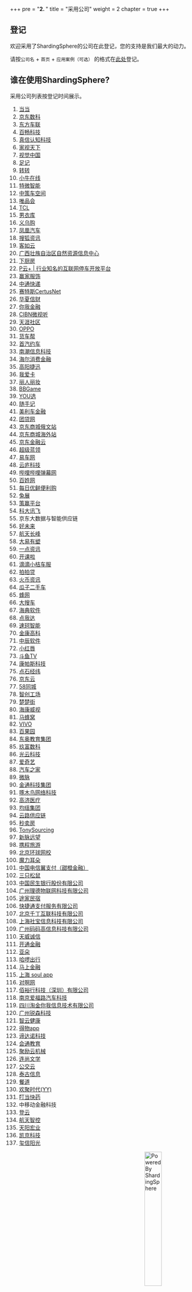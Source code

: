+++
pre = "<b>2. </b>"
title = "采用公司"
weight = 2
chapter = true
+++

## 登记

欢迎采用了ShardingSphere的公司在此登记，您的支持是我们最大的动力。

请按`公司名` + `首页` + `应用案例（可选）` 的格式在[此处](https://github.com/apache/shardingsphere/issues/234)登记。

## 谁在使用ShardingSphere?

采用公司列表按登记时间展示。

1. <a href="http://www.dangdang.com/" rel="nofollow">当当</a>
1. <a href="https://www.jddglobal.com/" rel="nofollow">京东数科</a>
1. <a href="http://www.dongfang789.com/" rel="nofollow">东方车联</a>
1. <a href="http://www.sdbaichang.com/" rel="nofollow">百畅科技</a>
1. <a href="http://www.zhenxinsafe.com/" rel="nofollow">真信认知科技</a>
1. <a href="http://www.hiveview.com/" rel="nofollow">家视天下</a>
1. <a href="https://500px.me/" rel="nofollow">视觉中国</a>
1. <a href="https://www.fotoplace.cc/" rel="nofollow">足记</a>
1. <a href="https://www.zhuanzhuan.com/" rel="nofollow">转转</a>
1. <a href="https://www.xiaoniu88.com/" rel="nofollow">小牛在线</a>
1. <a href="https://www.trawe.cn/" rel="nofollow">特微智能</a>
1. <a href="http://www.zcckj.com/" rel="nofollow">中策车空间</a>
1. <a href="https://www.vip.com/" rel="nofollow">唯品会</a>
1. <a href="https://www.tcl.com/" rel="nofollow">TCL</a>
1. <a href="https://www.nanyiku.com/" rel="nofollow">男衣库</a>
1. <a href="https://www.yiwugou.com/" rel="nofollow">义乌购</a>
1. <a href="https://auto.ifeng.com/" rel="nofollow">凤凰汽车</a>
1. <a href="https://ss.sohu.com/" rel="nofollow">搜狐资讯</a>
1. <a href="https://www.keruyun.com/" rel="nofollow">客如云</a>
1. <a href="http://dnr.gxzf.gov.cn/" rel="nofollow">广西壮族自治区自然资源信息中心</a>
1. <a href="https://www.xiachufang.com/" rel="nofollow">下厨房</a>
1. <a href="https://4pyun.com/" rel="nofollow">P云+ | 行业知名的互联网停车开放平台</a>
1. <a href="http://www.eeka.cn/" rel="nofollow">赢家服饰</a>
1. <a href="https://www.zto.com/" rel="nofollow">中通快递</a>
1. <a href="http://www.certusnet.com.cn/" rel="nofollow">赛特斯CertusNet</a>
1. <a href="https://www.huaxiafinance.com/" rel="nofollow">华夏信财</a>
1. <a href="https://www.niiwoo.com/" rel="nofollow">你我金融</a>
1. <a href="http://www.cibnvst.com/" rel="nofollow">CIBN微视听</a>
1. <a href="https://www.tianya.cn/" rel="nofollow">天涯社区</a>
1. <a href="https://www.oppo.com/" rel="nofollow">OPPO</a>
1. <a href="http://www.huochebang.com/" rel="nofollow">货车帮</a>
1. <a href="https://www.01zhuanche.com/" rel="nofollow">首汽约车</a>
1. <a href="https://ruff.io/" rel="nofollow">南潮信息科技</a>
1. <a href="https://www.haiercash.com/" rel="nofollow">海尔消费金融</a>
1. <a href="http://www.19pay.com.cn/" rel="nofollow">高阳捷迅</a>
1. <a href="https://www.51credit.com/" rel="nofollow">我爱卡</a>
1. <a href="https://www.lrlz.com/" rel="nofollow">丽人丽妆</a>
1. <a href="https://www.bbgameonline.com/" rel="nofollow">BBGame</a>
1. <a href="https://www.youx.mobi/" rel="nofollow">YOU选</a>
1. <a href="https://www.sui.com/" rel="nofollow">随手记</a>
1. <a href="https://www.mljr.com/" rel="nofollow">美利车金融</a>
1. <a href="https://www.tuandai.com/" rel="nofollow">团贷网</a>
1. <a href="https://www.jd.ru/" rel="nofollow">京东商城俄文站</a>
1. <a href="https://www.joybuy.com/" rel="nofollow">京东商城海外站</a>
1. <a href="https://www.jdfcloud.com/" rel="nofollow">京东金融云</a>
1. <a href="https://www.chaojilanling.cn/" rel="nofollow">超级蓝领</a>
1. <a href="https://www.yiche.com/" rel="nofollow">易车网</a>
1. <a href="http://www.cloudansys.com/" rel="nofollow">云庐科技</a>
1. <a href="https://www.bilibili.com/" rel="nofollow">哔哩哔哩弹幕网</a>
1. <a href="https://www.baixing.com/" rel="nofollow">百姓网</a>
1. <a href="https://www.missfresh.cn/" rel="nofollow">每日优鲜便利购</a>
1. <a href="https://www.rabbitpre.com/" rel="nofollow">兔展</a>
1. <a href="https://www.cypfintech.com/" rel="nofollow">策赢平台</a>
1. <a href="https://www.iflytek.com/" rel="nofollow">科大讯飞</a>
1. 京东大数据与智能供应链
1. <a href="http://www.100tal.com/" rel="nofollow">好未来</a>
1. <a href="http://www.ascf.com.cn/" rel="nofollow">航天长峰</a>
1. <a href="https://www.dayi35.com/" rel="nofollow">大易有塑</a>
1. <a href="https://www.yidianzixun.com/" rel="nofollow">一点资讯</a>
1. <a href="https://www.kaike.la/" rel="nofollow">开课啦</a>
1. <a href="https://www.didiglobal.com/" rel="nofollow">滴滴小桔车服</a>
1. <a href="https://www.ppdai.com/" rel="nofollow">拍拍贷</a>
1. <a href="https://www.huobiinfo.com/" rel="nofollow">火币资讯</a>
1. <a href="https://www.guazi.com/" rel="nofollow">瓜子二手车</a>
1. <a href="https://www.newbeescm.com/" rel="nofollow">蜂网</a>
1. <a href="https://www.souche.com/" rel="nofollow">大搜车</a>
1. <a href="http://www.hydee.cn/" rel="nofollow">海典软件</a>
1. <a href="https://www.dianwoda.com/" rel="nofollow">点我达</a>
1. <a href="https://www.supersoco.com/" rel="nofollow">速珂智能</a>
1. <a href="http://www.kingcome.cn/" rel="nofollow">金康高科</a>
1. <a href="http://jszcrj.com/" rel="nofollow">中辰软件</a>
1. <a href="https://www.xiaohongchun.com/" rel="nofollow">小红唇</a>
1. <a href="https://www.douyu.com/" rel="nofollow">斗鱼TV</a>
1. <a href="http://www.compasshz.com/" rel="nofollow">康帕斯科技</a>
1. <a href="https://www.okayzhihui.com/" rel="nofollow">点石经纬</a>
1. <a href="https://www.jdcloud.com/cn/" rel="nofollow">京东云</a>
1. <a href="https://bj.58.com/" rel="nofollow">58同城</a> 
1. <a href="http://www.izxcs.com/" rel="nofollow">智创工场</a>
1. <a href="https://www.chuchujie.com/" rel="nofollow">楚楚街</a>
1. <a href="https://www.hikvision.com/" rel="nofollow">海康威视</a>
1. <a href="https://www.mafengwo.cn/" rel="nofollow">马蜂窝</a>
1. <a href="https://www.vivo.com/" rel="nofollow">VIVO</a>
1. <a href="http://www.pagoda.com.cn/" rel="nofollow">百果园</a>
1. <a href="http://edu.dongao.com/" rel="nofollow">东奥教育集团</a>
1. <a href="https://www.9fgroup.com/" rel="nofollow">玖富数科</a>
1. <a href="https://www.raycloud.com/" rel="nofollow">光云科技</a>
1. <a href="https://www.iqiyi.com/" rel="nofollow">爱奇艺</a>
1. <a href="https://www.autohome.com.cn/" rel="nofollow">汽车之家</a>
1. <a href="https://www.myweimai.com/" rel="nofollow">微脉</a>
1. <a href="http://www.jtkjbike.com/" rel="nofollow">金通科技集团</a>
1. <a href="https://www.zmn.cn/" rel="nofollow">啄木鸟网络科技</a>
1. <a href="http://www.gaojihealth.com/" rel="nofollow">高济医疗</a>
1. <a href="http://www.juneyao.com/" rel="nofollow">均瑶集团</a>
1. <a href="http://www.yl-scm.com/" rel="nofollow">云路供应链</a>
1. <a href="https://www.miaomaifang.com/" rel="nofollow">秒卖房</a>
1. <a href="https://TonySourcing.com/" rel="nofollow">TonySourcing</a>
1. <a href="http://www.cyberplus.com.cn/" rel="nofollow">新脉远望</a>
1. <a href="https://www.ctrip.com/" rel="nofollow">携程旅游</a>
1. <a href="http://www.hqwx.com/" rel="nofollow">北京环球网校</a>
1. <a href="https://magicears.com.cn/" rel="nofollow">魔力耳朵</a>
1. <a href="https://www.bestpay.com.cn/" rel="nofollow">中国电信翼支付（甜橙金融）</a>
1. <a href="http://www.3songshu.com/" rel="nofollow">三只松鼠</a>
1. <a href="http://www.cmbc.com.cn/" rel="nofollow">中国民生银行股份有限公司</a>
1. <a href="http://www.iotlead.com/" rel="nofollow">广州理德物联网科技有限公司</a>
1. <a href="https://www.tujia.com/" rel="nofollow">途家民宿</a>
1. <a href="https://www.kjtpay.com/" rel="nofollow">快捷通支付服务有限公司</a>
1. <a href="http://caas.com.cn/" rel="nofollow">北京千丁互联科技有限公司</a>
1. <a href="https://www.shebaotong.com/" rel="nofollow">上海社宝信息科技有限公司</a>
1. <a href="http://www.mamagao.cn/" rel="nofollow">广州码码高信息科技有限公司</a>
1. <a href="https://www.itrus.com.cn/" rel="nofollow">天威诚信</a>
1. <a href="https://www.ktjr.com/" rel="nofollow">开通金融</a>
1. <a href="http://www.yaduo.com/" rel="nofollow">亚朵</a>
1. <a href="https://www.helloglobal.com/" rel="nofollow">哈啰出行</a>
1. <a href="https://www.msxf.com/" rel="nofollow">马上金融</a>
1. <a href="https://www.soulapp.cn/" rel="nofollow">上海 soul app</a>
1. <a href="https://www.duia.com/" rel="nofollow">对啊网</a>
1. <a href="https://innoways.com/" rel="nofollow">佰裕行科技（深圳）有限公司</a>
1. <a href="http://www.f6car.com/" rel="nofollow">南京爱福路汽车科技</a>
1. <a href="http://www.itaojin.cn/" rel="nofollow">四川淘金你我信息技术有限公司</a>
1. <a href="https://www.elelive.net/" rel="nofollow">广州锐森科技</a>
1. <a href="https://www.zyhealth.com/" rel="nofollow">智云健康</a>
1. <a href="https://poizon.com/" rel="nofollow">得物app</a>
1. <a href="http://www.didano.com/" rel="nofollow">谛达诺科技</a>
1. <a href="https://willclass.com/" rel="nofollow">会通教育</a>
1. <a href="https://www.cloudm.com/" rel="nofollow">聚励云机械</a>
1. <a href="http://read.zhulang.com/" rel="nofollow">连尚文学</a>
1. <a href="http://www.dtchuxing.com/" rel="nofollow">公交云</a>
1. <a href="http://tigosoft.com/" rel="nofollow">泰古信息</a>
1. <a href="https://www.can-dao.com/" rel="nofollow">餐道</a>
1. <a href="https://www.yy.com/" rel="nofollow">欢聚时代(YY)</a>
1. <a href="https://www.ddky.com/" rel="nofollow">叮当快药</a>
1. 中移动金融科技
1. <a href="https://www.idengyun.com/" rel="nofollow">登云</a>
1. <a href="http://www.aicmonitor.com/" rel="nofollow">航天智控</a>
1. <a href="https://www.tansun.com/" rel="nofollow">天阳宏业</a>
1. <a href="https://www.keking.com" rel="nofollow">凯京科技</a>
1. <a href="http://www.dzzd.com" rel="nofollow">玺信阳光</a>

<img src="https://shardingsphere.apache.org/community/image/powered-by.png" width = "30%" height = "30%" align="right" alt="Powered By ShardingSphere" />
